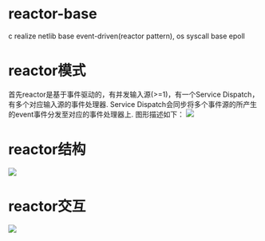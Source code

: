 # reactor-base
c realize netlib base event-driven(reactor pattern), os syscall base epoll

# reactor模式
首先reactor是基于事件驱动的，有并发输入源(>=1)，有一个Service Dispatch，有多个对应输入源的事件处理器. Service Dispatch会同步将多个事件源的所产生的event事件分发至对应的事件处理器上. 图形描述如下：
![](images/simple.png)

# reactor结构
![](images/struct.png)

# reactor交互
![](images/seq.png)

